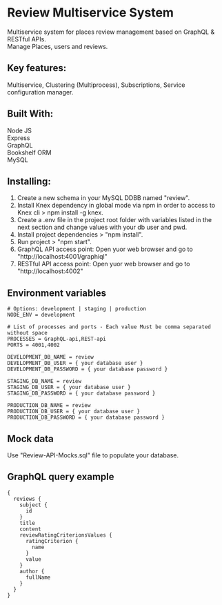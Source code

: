 # Review Multiservice System

Multiservice system for places review management based on GraphQL & RESTful APIs.<br>
Manage Places, users and reviews.<br>

## Key features:

Multiservice, Clustering (Multiprocess), Subscriptions, Service configuration manager.

## Built With:

Node JS<br>
Express<br>
GraphQL<br>
Bookshelf ORM<br>
MySQL<br>

## Installing:

1. Create a new schema in your MySQL DDBB named "review".
2. Install Knex dependency in global mode via npm in order to access to Knex cli > npm install -g knex.<br>
3. Create a .env file in the project root folder with variables listed in the next section and change values with your db user and pwd.
4. Install project dependencies > "npm install".
5. Run project > "npm start".
6. GraphQL API access point: Open yuor web browser and go to "http://localhost:4001/graphiql"
7. RESTful API access point: Open yuor web browser and go to "http://localhost:4002"

## Environment variables

```
# Options: development | staging | production
NODE_ENV = development

# List of processes and ports - Each value Must be comma separated without space
PROCESSES = GraphQL-api,REST-api
PORTS = 4001,4002

DEVELOPMENT_DB_NAME = review
DEVELOPMENT_DB_USER = { your database user }
DEVELOPMENT_DB_PASSWORD = { your database password }

STAGING_DB_NAME = review
STAGING_DB_USER = { your database user }
STAGING_DB_PASSWORD = { your database password }

PRODUCTION_DB_NAME = review
PRODUCTION_DB_USER = { your database user }
PRODUCTION_DB_PASSWORD = { your database password }
```

## Mock data

Use "Review-API-Mocks.sql" file to populate your database.

## GraphQL query example

```
{
  reviews {
    subject {
      id
    }
    title
    content
    reviewRatingCriterionsValues {
      ratingCriterion {
        name
      }
      value
    }
    author {
      fullName
    }
  }
}
```
